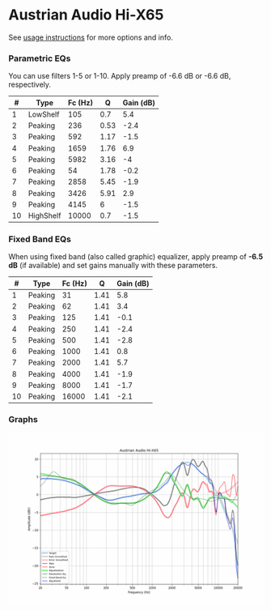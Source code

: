 # Austrian Audio Hi-X65
See [usage instructions](https://github.com/jaakkopasanen/AutoEq#usage) for more options and info.

### Parametric EQs
You can use filters 1-5 or 1-10. Apply preamp of -6.6 dB or -6.6 dB, respectively.

|   # | Type      |   Fc (Hz) |    Q |   Gain (dB) |
|-----|-----------|-----------|------|-------------|
|   1 | LowShelf  |       105 | 0.7  |         5.4 |
|   2 | Peaking   |       236 | 0.53 |        -2.4 |
|   3 | Peaking   |       592 | 1.17 |        -1.5 |
|   4 | Peaking   |      1659 | 1.76 |         6.9 |
|   5 | Peaking   |      5982 | 3.16 |        -4   |
|   6 | Peaking   |        54 | 1.78 |        -0.2 |
|   7 | Peaking   |      2858 | 5.45 |        -1.9 |
|   8 | Peaking   |      3426 | 5.91 |         2.9 |
|   9 | Peaking   |      4145 | 6    |        -1.5 |
|  10 | HighShelf |     10000 | 0.7  |        -1.5 |

### Fixed Band EQs
When using fixed band (also called graphic) equalizer, apply preamp of **-6.5 dB** (if available) and set gains manually with these parameters.

|   # | Type    |   Fc (Hz) |    Q |   Gain (dB) |
|-----|---------|-----------|------|-------------|
|   1 | Peaking |        31 | 1.41 |         5.8 |
|   2 | Peaking |        62 | 1.41 |         3.4 |
|   3 | Peaking |       125 | 1.41 |        -0.1 |
|   4 | Peaking |       250 | 1.41 |        -2.4 |
|   5 | Peaking |       500 | 1.41 |        -2.8 |
|   6 | Peaking |      1000 | 1.41 |         0.8 |
|   7 | Peaking |      2000 | 1.41 |         5.7 |
|   8 | Peaking |      4000 | 1.41 |        -1.9 |
|   9 | Peaking |      8000 | 1.41 |        -1.7 |
|  10 | Peaking |     16000 | 1.41 |        -2.1 |

### Graphs
![](./Austrian%20Audio%20Hi-X65.png)
